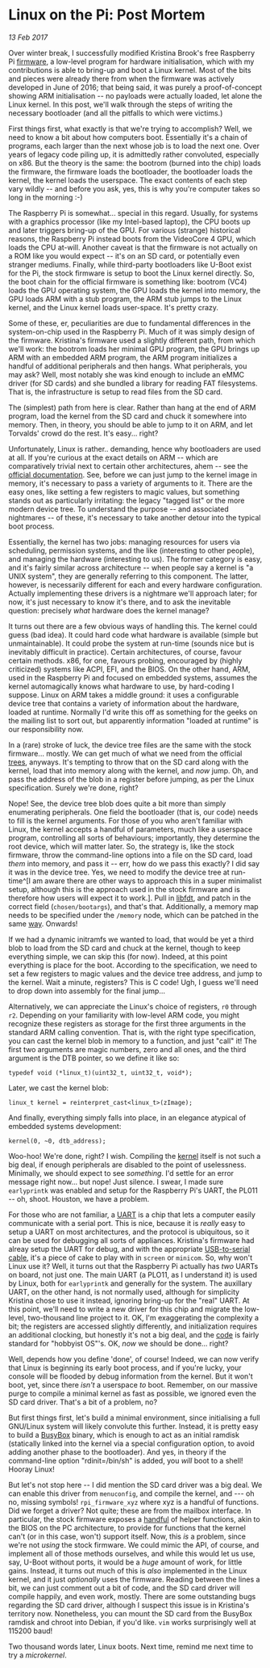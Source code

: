 Linux on the Pi: Post Mortem
==================
_13 Feb 2017_

Over winter break, I successfully modified Kristina Brook's free Raspberry Pi [firmware](https://github.com/christinaa/rpi-open-firmware), a low-level program for hardware initialisation, which with my contributions is able to bring-up and boot a Linux kernel. Most of the bits and pieces were already there from when the firmware was actively developed in June of 2016; that being said, it was purely a proof-of-concept showing ARM initialisation -- no payloads were actually loaded, let alone the Linux kernel. In this post, we'll walk through the steps of writing the necessary bootloader (and all the pitfalls to which were victims.)

First things first, what exactly is that we're trying to accomplish? Well, we need to know a bit about how computers boot. Essentially it's a chain of programs, each larger than the next whose job is to load the next one. Over years of legacy code piling up, it is admittedly rather convoluted, especially on x86. But the theory is the same: the bootrom (burned into the chip) loads the firmware, the firmware loads the bootloader, the bootloader loads the kernel, the kernel loads the userspace. The exact contents of each step vary wildly -- and before you ask, yes, this is why you're computer takes so long in the morning :-)

The Raspberry Pi is somewhat... special in this regard. Usually, for systems with a graphics processor (like my Intel-based laptop), the CPU boots up and later triggers bring-up of the GPU. For various (strange) historical reasons, the Raspberry Pi instead boots from the VideoCore 4 GPU, which loads the CPU at-will. Another caveat is that the firmware is not actually on a ROM like you would expect -- it's on an SD card, or potentially even stranger mediums. Finally, while third-party bootloaders like U-Boot exist for the Pi, the stock firmware is setup to boot the Linux kernel directly. So, the boot chain for the official firmware is something like: bootrom (VC4) loads the GPU operating system, the GPU loads the kernel into memory, the GPU loads ARM with a stub program, the ARM stub jumps to the Linux kernel, and the Linux kernel loads user-space. It's pretty crazy.

Some of these, er, peculiarities are due to fundamental differences in the system-on-chip used in the Raspberry Pi. Much of it was simply design of the firmware. Kristina's firmware used a slightly different path, from which we'll work: the bootrom loads her minimal GPU program, the GPU brings up ARM with an embedded ARM program, the ARM program initializes a handful of additional peripherals and then hangs. What peripherals, you may ask? Well, most notably she was kind enough to include an eMMC driver (for SD cards) and she bundled a library for reading FAT filesystems. That is, the infrastructure is setup to read files from the SD card.

The (simplest) path from here is clear. Rather than hang at the end of ARM program, load the kernel from the SD card and chuck it somewhere into memory. Then, in theory, you should be able to jump to it on ARM, and let Torvalds' crowd do the rest. It's easy... right?

Unfortunately, Linux is rather.. demanding, hence why bootloaders are used at all. If you're curious at the exact details on ARM -- which are comparatively trivial next to certain other architectures, ahem -- see the [official documentation](https://github.com/anholt/linux/blob/rpi-4.4.y/Documentation/arm/Booting). See, before we can just jump to the kernel image in memory, it's necessary to pass a variety of arguments to it. There are the easy ones, like setting a few registers to magic values, but something stands out as particularly irritating: the legacy "tagged list" or the more modern device tree. To understand the purpose -- and associated nightmares -- of these, it's necessary to take another detour into the typical boot process.

Essentially, the kernel has two jobs: managing resources for users via scheduling, permission systems, and the like (interesting to other people), and managing the hardware (interesting to us). The former category is easy, and it's fairly similar across architecture -- when people say a kernel is "a UNIX system", they are generally referring to this component. The latter, however, is necessarily different for each and every hardware configuration. Actually implementing these drivers is a nightmare we'll approach later; for now, it's just necessary to know it's there, and to ask the inevitable question: precisely *what* hardware does the kernel manage?

It turns out there are a few obvious ways of handling this. The kernel could guess (bad idea). It could hard code what hardware is available (simple but unmaintainable). It could probe the system at run-time (sounds nice but is inevitably difficult in practice). Certain architectures, of course, favour certain methods. x86, for one, favours probing, encouraged by (highly criticized) systems like ACPI, EFI, and the BIOS. On the other hand, ARM, used in the Raspberry Pi and focused on embedded systems, assumes the kernel automagically knows what hardware to use, by hard-coding I suppose. Linux on ARM takes a middle ground: it uses a configurable device tree that contains a variety of information about the hardware, loaded at runtime. Normally I'd write this off as something for the geeks on the mailing list to sort out, but apparently information "loaded at runtime" is our responsibility now.

In a (rare) stroke of luck, the device tree files are the same with the stock firmware... mostly. We can get much of what we need from the official [trees](https://github.com/raspberrypi/firmware/blob/master/boot/bcm2709-rpi-2-b.dtb), anyways. It's tempting to throw that on the SD card along with the kernel, load that into memory along with the kernel, and *now* jump. Oh, and pass the address of the blob in a register before jumping, as per the Linux specification. Surely we're done, right?

Nope! See, the device tree blob does quite a bit more than simply enumerating peripherals. One field the bootloader (that is, our code) needs to fill is the kernel arguments. For those of you who aren't familiar with Linux, the kernel accepts a handful of parameters, much like a userspace program, controlling all sorts of behaviours; importantly, they determine the root device, which will matter later. So, the strategy is, like the stock firmware, throw the command-line options into a file on the SD card, load *them* into memory, and pass it -- err, how do we pass this exactly? I did say it was in the device tree. Yes, we need to modify the device tree at run-time^[I am aware there are other ways to approach this in a super minimalist setup, although this is the approach used in the stock firmware and is therefore how users will expect it to work.]. Pull in [libfdt](https://github.com/dgibson/dtc/tree/master/libfdt), and patch in the correct field (`chosen/bootargs`), and that's that. Additionally, a memory map needs to be specified under the `/memory` node, which can be patched in the same [way](https://github.com/christinaa/rpi-open-firmware/blob/master/arm_chainloader/loader.cc#L74). Onwards!

If we had a dynamic initramfs we wanted to load, that would be yet a third blob to load from the SD card and chuck at the kernel, though to keep everything simple, we can skip this (for now). Indeed, at this point everything is place for the boot. According to the specification, we need to set a few registers to magic values and the device tree address, and jump to the kernel. Wait a minute, registers? This is C code! Ugh, I guess we'll need to drop down into assembly for the final jump...

Alternatively, we can appreciate the Linux's choice of registers, `r0` through `r2`. Depending on your familiarity with low-level ARM code, you might recognize these registers as storage for the first three arguments in the standard ARM calling convention. That is, with the right type specification, you can cast the kernel blob in memory to a function, and just "call" it! The first two arguments are magic numbers, zero and all ones, and the third argument is the DTB pointer, so we define it like so:

    typedef void (*linux_t)(uint32_t, uint32_t, void*);

Later, we cast the kernel blob:
    
    linux_t kernel = reinterpret_cast<linux_t>(zImage);

And finally, everything simply falls into place, in an elegance atypical of embedded systems development:

    kernel(0, ~0, dtb_address);

Woo-hoo! We're done, right? I wish. Compiling the [kernel](https://github.com/librepi/linux) itself is not such a big deal, if enough peripherals are disabled to the point of uselessness. Minimally, we should expect to see *something*. I'd settle for an error message right now... but nope! Just silence. I swear, I made sure `earlyprintk` was enabled and setup for the Raspberry Pi's UART, the PL011 -- oh, shoot. Houston, we have a problem.

For those who are not familiar, a [UART](https://en.wikipedia.org/wiki/UART) is a chip that lets a computer easily communicate with a serial port. This is nice, because it is *really* easy to setup a UART on most architectures, and the protocol is ubiquitous, so it can be used for debugging all sorts of appliances. Kristina's firmware had alreay setup the UART for debug, and with the appropriate [USB-to-serial cable](https://www.adafruit.com/products/954), it's a piece of cake to play with in `screen` or `minicom`. So, why won't Linux use it? Well, it turns out that the Raspberry Pi actually has *two* UARTs on board, not just one. The main UART (a PLO11, as I understand it) is used by Linux, both for `earlyprintk` and generally for the system. The auxillary UART, on the other hand, is not normally used, although for simplicity Kristina chose to use it instead, ignoring bring-up for the "real" UART. At this point, we'll need to write a new driver for this chip and migrate the low-level, two-thousand line project to it. OK, I'm exaggerating the complexity a bit; the registers are accessed slightly differently, and initialization requires an additional clocking, but honestly it's not a big deal, and the [code](https://github.com/christinaa/rpi-open-firmware/blob/master/romstage.c#L25-L73) is fairly standard for "hobbyist OS"'s. OK, *now* we should be done... right?

Well, depends how you define 'done', of course! Indeed, we can now verify that Linux is beginning its early boot process, and if you're lucky, your console will be flooded by debug information from the kernel. But it won't boot, yet, since there *isn't* a userspace *to* boot. Remember, on our massive purge to compile a minimal kernel as fast as possible, we ignored even the SD card driver. That's a bit of a problem, no?

But first things first, let's build a minimal environment, since initialising a full GNU/Linux system will likely convolute this further. Instead, it is pretty easy to build a [BusyBox](https://www.busybox.net/) binary, which is enough to act as an initial ramdisk (statically linked into the kernel via a special configuration option, to avoid adding another phase to the bootloader). And yes, in theory if the command-line option "rdinit=/bin/sh" is added, you *will* boot to a shell! Hooray Linux!

But let's not stop here -- I did mention the SD card driver was a big deal. We can enable this driver from `menuconfig`, and compile the kernel, and --- oh no, missing symbols! `rpi_firmware_xyz` where xyz is a handful of functions. Did we forget a driver? Not quite; these are from the mailbox interface. In particular, the stock firmware exposes a [handful](https://github.com/raspberrypi/firmware/wiki/Mailbox-property-interface) of helper functions, akin to the BIOS on the PC architecture, to provide for functions that the kernel can't (or in this case, won't) support itself. Now, this *is* a problem, since we're not *using* the stock firmware. We could mimic the API, of course, and implement all of those methods ourselves, and while this would let us use, say, U-Boot without ports, it would be a *huge* amount of work, for little gains. Instead, it turns out much of this is *also* implemented in the Linux kernel, and it just *optionally* uses the firmware. Reading between the lines a bit, we can just comment out a bit of code, and the SD card driver will compile happily, and even work, mostly. There are some outstanding bugs regarding the SD card driver, although I suspect this issue is in Kristina's territory now. Nonetheless, you can mount the SD card from the BusyBox ramdisk and chroot into Debian, if you'd like. `vim` works surprisingly well at 115200 baud!

Two thousand words later, Linux boots. Next time, remind me next time to try a *microkernel*.
